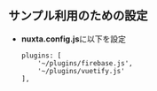 ## サンプル利用のための設定
- **nuxta.config.js**に以下を設定
    ```
    plugins: [
        '~/plugins/firebase.js',
        '~/plugins/vuetify.js'
    ],
    ```